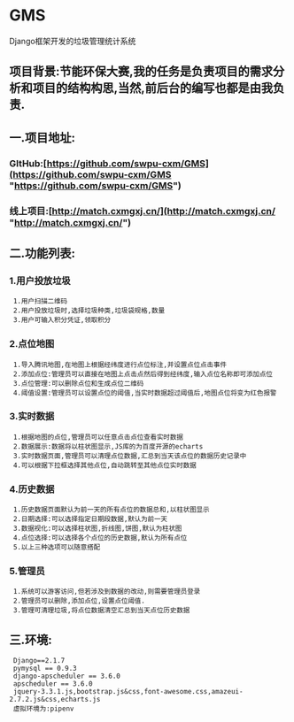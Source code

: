 # GMS
Django框架开发的垃圾管理统计系统
## 项目背景:节能环保大赛,我的任务是负责项目的需求分析和项目的结构构思,当然,前后台的编写也都是由我负责.
## 一.项目地址:
### GItHub:[https://github.com/swpu-cxm/GMS](https://github.com/swpu-cxm/GMS "https://github.com/swpu-cxm/GMS")
### 线上项目:[http://match.cxmgxj.cn/](http://match.cxmgxj.cn/ "http://match.cxmgxj.cn/")
## 二.功能列表:
### 1.用户投放垃圾
	 1.用户扫描二维码
	 2.用户投放垃圾时,选择垃圾种类,垃圾袋规格,数量
	 3.用户可输入积分凭证,领取积分
### 2.点位地图
	 1.导入腾讯地图,在地图上根据经纬度进行点位标注,并设置点位点击事件
	 2.添加点位:管理员可以直接在地图上点击点然后得到经纬度,输入点位名称即可添加点位
	 3.点位管理:可以删除点位和生成点位二维码
	 4.阈值设置:管理员可以设置点位的阈值,当实时数据超过阈值后,地图点位将变为红色报警
### 3.实时数据
	 1.根据地图的点位,管理员可以任意点击点位查看实时数据
	 2.数据展示:数据将以柱状图显示,JS库的为百度开源的echarts
	 3.实时数据页面,管理员可以清理点位数据,汇总到当天该点位的数据历史记录中
	 4.可以根据下拉框选择其他点位,自动跳转至其他点位实时数据
### 4.历史数据
	 1.历史数据页面默认为前一天的所有点位的数据总和,以柱状图显示
	 2.日期选择:可以选择指定日期段数据,默认为前一天
	 3.数据视化:可以选择柱状图,折线图,饼图,默认为柱状图
	 4.点位选择:可以选择各个点位的历史数据,默认为所有点位
	 5.以上三种选项可以随意搭配
### 5.管理员
	 1.系统可以游客访问,但若涉及到数据的改动,则需要管理员登录
	 2.管理员可以删除,添加点位,设置点位阈值.
	 3.管理可清理垃圾,将点位数据清空汇总到当天点位历史数据
## 三.环境:
	 Django==2.1.7
	 pymysql == 0.9.3
	 django-apscheduler == 3.6.0
	 apscheduler == 3.6.0
	 jquery-3.3.1.js,bootstrap.js&css,font-awesome.css,amazeui-2.7.2.js&css,echarts.js
	 虚拟环境为:pipenv
